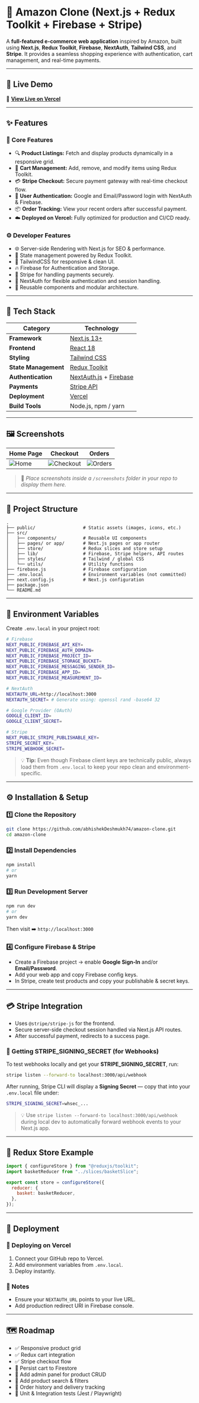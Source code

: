 # 🛒 Amazon Clone (Next.js + Redux Toolkit + Firebase + Stripe)

A **full-featured e-commerce web application** inspired by Amazon, built using **Next.js**, **Redux Toolkit**, **Firebase**, **NextAuth**, **Tailwind CSS**, and **Stripe**.
It provides a seamless shopping experience with authentication, cart management, and real-time payments.

---

## 🚀 Live Demo

🔗 **[View Live on Vercel](https://amazon-clone-beige-six.vercel.app)**

---

## ✨ Features

### 🧭 Core Features
- 🔍 **Product Listings:** Fetch and display products dynamically in a responsive grid.
- 🛒 **Cart Management:** Add, remove, and modify items using Redux Toolkit.
- 💳 **Stripe Checkout:** Secure payment gateway with real-time checkout flow.
- 🔐 **User Authentication:** Google and Email/Password login with NextAuth & Firebase.
- 📦 **Order Tracking:** View your recent orders after successful payment.
- ☁️ **Deployed on Vercel:** Fully optimized for production and CI/CD ready.

### ⚙️ Developer Features
- 🌐 Server-side Rendering with Next.js for SEO & performance.
- 🔁 State management powered by Redux Toolkit.
- 🎨 TailwindCSS for responsive & clean UI.
- 🔥 Firebase for Authentication and Storage.
- 🧾 Stripe for handling payments securely.
- 🔄 NextAuth for flexible authentication and session handling.
- 🧰 Reusable components and modular architecture.

---

## 🧱 Tech Stack

| Category | Technology |
|-----------|-------------|
| **Framework** | [Next.js 13+](https://nextjs.org/) |
| **Frontend** | [React 18](https://reactjs.org/) |
| **Styling** | [Tailwind CSS](https://tailwindcss.com/) |
| **State Management** | [Redux Toolkit](https://redux-toolkit.js.org/) |
| **Authentication** | [NextAuth.js](https://next-auth.js.org/) + [Firebase](https://firebase.google.com/) |
| **Payments** | [Stripe API](https://stripe.com/docs/api) |
| **Deployment** | [Vercel](https://vercel.com/) |
| **Build Tools** | Node.js, npm / yarn |

---

## 🖼️ Screenshots

| Home Page | Checkout | Orders |
|------------|-----------|---------|
| ![Home](./screenshots/home.png) | ![Checkout](./screenshots/checkout.png) | ![Orders](./screenshots/orders.png) |

> 📸 *Place screenshots inside a `/screenshots` folder in your repo to display them here.*

---

## 📁 Project Structure

```
.
├── public/                  # Static assets (images, icons, etc.)
├── src/
│   ├── components/          # Reusable UI components
│   ├── pages/ or app/       # Next.js pages or app router
│   ├── store/               # Redux slices and store setup
│   ├── lib/                 # Firebase, Stripe helpers, API routes
│   ├── styles/              # Tailwind / global CSS
│   └── utils/               # Utility functions
├── firebase.js              # Firebase configuration
├── .env.local               # Environment variables (not committed)
├── next.config.js           # Next.js configuration
├── package.json
└── README.md
```

---

## 🔐 Environment Variables

Create `.env.local` in your project root:

```bash
# Firebase
NEXT_PUBLIC_FIREBASE_API_KEY=
NEXT_PUBLIC_FIREBASE_AUTH_DOMAIN=
NEXT_PUBLIC_FIREBASE_PROJECT_ID=
NEXT_PUBLIC_FIREBASE_STORAGE_BUCKET=
NEXT_PUBLIC_FIREBASE_MESSAGING_SENDER_ID=
NEXT_PUBLIC_FIREBASE_APP_ID=
NEXT_PUBLIC_FIREBASE_MEASUREMENT_ID=

# NextAuth
NEXTAUTH_URL=http://localhost:3000
NEXTAUTH_SECRET= # Generate using: openssl rand -base64 32

# Google Provider (OAuth)
GOOGLE_CLIENT_ID=
GOOGLE_CLIENT_SECRET=

# Stripe
NEXT_PUBLIC_STRIPE_PUBLISHABLE_KEY=
STRIPE_SECRET_KEY=
STRIPE_WEBHOOK_SECRET=
```

> 💡 **Tip:** Even though Firebase client keys are technically public, always load them from `.env.local` to keep your repo clean and environment-specific.

---

## ⚙️ Installation & Setup

### 1️⃣ Clone the Repository
```bash
git clone https://github.com/abhishekDeshmukh74/amazon-clone.git
cd amazon-clone
```

### 2️⃣ Install Dependencies
```bash
npm install
# or
yarn
```

### 3️⃣ Run Development Server
```bash
npm run dev
# or
yarn dev
```
Then visit ➡️ `http://localhost:3000`

### 4️⃣ Configure Firebase & Stripe
- Create a Firebase project → enable **Google Sign-In** and/or **Email/Password**.
- Add your web app and copy Firebase config keys.
- In Stripe, create test products and copy your publishable & secret keys.

---

## 💳 Stripe Integration

- Uses `@stripe/stripe-js` for the frontend.
- Secure server-side checkout session handled via Next.js API routes.
- After successful payment, redirects to a success page.

### 🔹 Getting STRIPE_SIGNING_SECRET (for Webhooks)
To test webhooks locally and get your **STRIPE_SIGNING_SECRET**, run:
```bash
stripe listen --forward-to localhost:3000/api/webhook
```
After running, Stripe CLI will display a **Signing Secret** — copy that into your `.env.local` file under:
```bash
STRIPE_SIGNING_SECRET=whsec_...
```

> 💡 Use `stripe listen --forward-to localhost:3000/api/webhook` during local dev to automatically forward webhook events to your Next.js app.

---

## 🔁 Redux Store Example

```js
import { configureStore } from "@reduxjs/toolkit";
import basketReducer from "../slices/basketSlice";

export const store = configureStore({
  reducer: {
    basket: basketReducer,
  },
});
```

---

## 🚚 Deployment

### 🔹 Deploying on Vercel
1. Connect your GitHub repo to Vercel.
2. Add environment variables from `.env.local`.
3. Deploy instantly.

### 🔹 Notes
- Ensure your `NEXTAUTH_URL` points to your live URL.
- Add production redirect URI in Firebase console.

---

## 🗺️ Roadmap

- ✅ Responsive product grid
- ✅ Redux cart integration
- ✅ Stripe checkout flow
- 🚧 Persist cart to Firestore
- 🚧 Add admin panel for product CRUD
- 🚧 Add product search & filters
- 🚧 Order history and delivery tracking
- 🚧 Unit & Integration tests (Jest / Playwright)
